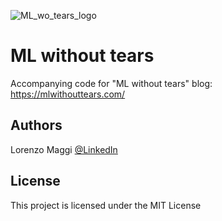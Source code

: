![ML_wo_tears_logo](https://github.com/lollodealma/ml_without_tears/assets/34341780/1f7dbdfd-9630-4eb4-9d18-32b431c2ae28)
# ML without tears

Accompanying code for "ML without tears" blog: https://mlwithouttears.com/


## Authors

Lorenzo Maggi
[@LinkedIn](https://www.linkedin.com/in/lorenzomaggi/)


## License

This project is licensed under the MIT License





